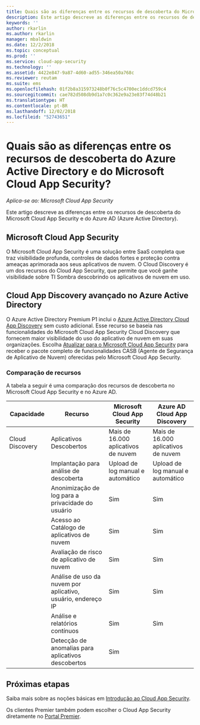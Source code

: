 ```yaml
---
title: Quais são as diferenças entre os recursos de descoberta do Microsoft Cloud App Security e o Azure AD? | Microsoft Docs
description: Este artigo descreve as diferenças entre os recursos de descoberta do Microsoft Cloud App Security e do Azure AD.
keywords: ''
author: rkarlin
ms.author: rkarlin
manager: mbaldwin
ms.date: 12/2/2018
ms.topic: conceptual
ms.prod: ''
ms.service: cloud-app-security
ms.technology: ''
ms.assetid: 4422e847-9a87-4d60-ad55-346ea50a768c
ms.reviewer: reutam
ms.suite: ems
ms.openlocfilehash: 01f2b8a315973248b0f76c5c4700ec1ddcd759c4
ms.sourcegitcommit: cae782d508db9d1a7c0c362e9a23e83f74d48b21
ms.translationtype: HT
ms.contentlocale: pt-BR
ms.lasthandoff: 12/02/2018
ms.locfileid: "52743651"
---
```

# <a name="what-are-the-differences-in-discovery-capabilities-for-azure-active-directory-and-microsoft-cloud-app-security"></a>Quais são as diferenças entre os recursos de descoberta do Azure Active Directory e do Microsoft Cloud App Security?

*Aplica-se ao: Microsoft Cloud App Security*

Este artigo descreve as diferenças entre os recursos de descoberta do Microsoft Cloud App Security e do Azure AD (Azure Active Directory).

## <a name="microsoft-cloud-app-security"></a>Microsoft Cloud App Security 

O Microsoft Cloud App Security é uma solução entre SaaS completa que traz visibilidade profunda, controles de dados fortes e proteção contra ameaças aprimorada aos seus aplicativos de nuvem. O Cloud Discovery é um dos recursos do Cloud App Security, que permite que você ganhe visibilidade sobre TI Sombra descobrindo os aplicativos de nuvem em uso. 

## <a name="enhanced-cloud-app-discovery-in-azure-active-directory"></a>Cloud App Discovery avançado no Azure Active Directory

O Azure Active Directory Premium P1 inclui o [Azure Active Directory Cloud App Discovery](https://aka.ms/caddocsnew) sem custo adicional. Esse recurso se baseia nas funcionalidades do Microsoft Cloud App Security Cloud Discovery que fornecem maior visibilidade do uso do aplicativo de nuvem em suas organizações. Escolha [Atualizar para o Microsoft Cloud App Security](https://www.microsoft.com/cloud-platform/cloud-app-security) para receber o pacote completo de funcionalidades CASB (Agente de Segurança de Aplicativo de Nuvem) oferecidas pelo Microsoft Cloud App Security.

### <a name="feature-comparison"></a>Comparação de recursos

A tabela a seguir é uma comparação dos recursos de descoberta no Microsoft Cloud App Security e no Azure AD.

|Capacidade|Recurso|Microsoft Cloud App Security|Azure AD Cloud App Discovery|
|----|----|----|----|
|Cloud Discovery|Aplicativos Descobertos|Mais de 16.000 aplicativos de nuvem|Mais de 16.000 aplicativos de nuvem|
||Implantação para análise de descoberta|Upload de log manual e automático|Upload de log manual e automático|
||Anonimização de log para a privacidade do usuário|Sim|Sim|
||Acesso ao Catálogo de aplicativos de nuvem|Sim|Sim|
||Avaliação de risco de aplicativo de nuvem|Sim|Sim|
||Análise de uso da nuvem por aplicativo, usuário, endereço IP|Sim|Sim|
||Análise e relatórios contínuos|Sim|Sim|
||Detecção de anomalias para aplicativos descobertos|Sim||

## <a name="next-steps"></a>Próximas etapas 

Saiba mais sobre as noções básicas em [Introdução ao Cloud App Security](getting-started-with-cloud-app-security.md).    

Os clientes Premier também podem escolher o Cloud App Security diretamente no [Portal Premier](https://premier.microsoft.com/).   
